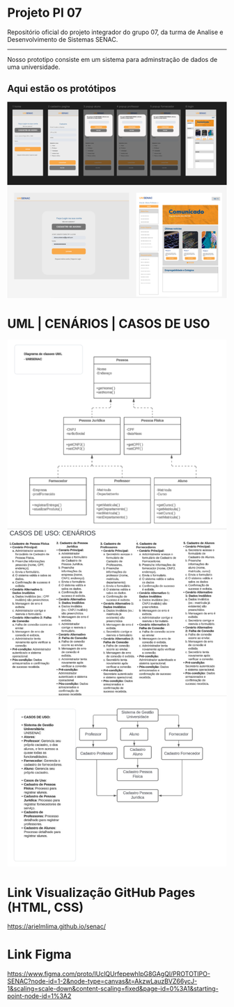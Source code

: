 # Projeto PI 07

Repositório oficial do projeto integrador do grupo 07, da turma de Analise e Desenvolvimento de Sistemas SENAC.
___
Nosso prototipo consiste em um sistema para adminstração de dados de uma universidade.

## Aqui estão os protótipos
![](https://github.com/arielmlima/senac/blob/main/imagens/figma%20prototipo%20unisenac.png?raw=true)
![](https://github.com/arielmlima/senac/blob/main/imagens/tablet%20format.png?raw=true)
# UML | CENÁRIOS | CASOS DE USO
![](https://github.com/arielmlima/senac/blob/main/imagens/diagrama%20de%20classes.png?raw=true)
![](https://github.com/arielmlima/senac/blob/main/imagens/casos%20de%20uso%20cenario.png?raw=true)
![](https://raw.githubusercontent.com/arielmlima/senac/refs/heads/main/imagens/casos%20de%20uso.jfif)

# Link Visualização GitHub Pages (HTML, CSS)

https://arielmlima.github.io/senac/ 

# Link Figma 

https://www.figma.com/proto/IUclQUrfepewhIpG8GAgQl/PROTOTIPO-SENAC?node-id=1-2&node-type=canvas&t=AkzwLauzBVZ66ycJ-1&scaling=scale-down&content-scaling=fixed&page-id=0%3A1&starting-point-node-id=1%3A2

